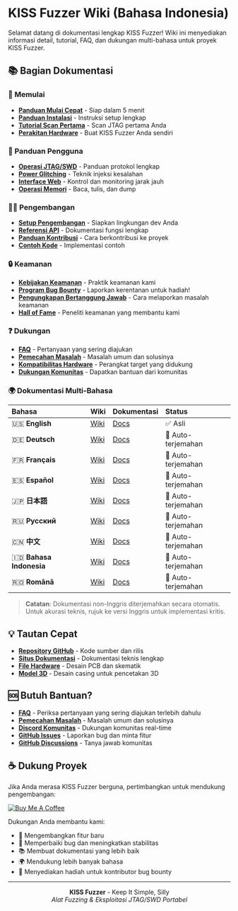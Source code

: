 # KISS Fuzzer Wiki (Bahasa Indonesia)

Selamat datang di dokumentasi lengkap KISS Fuzzer! Wiki ini menyediakan informasi detail, tutorial, FAQ, dan dukungan multi-bahasa untuk proyek KISS Fuzzer.

## 📚 Bagian Dokumentasi

### 🚀 Memulai
- **[Panduan Mulai Cepat](Quick-Start-Guide-ID)** - Siap dalam 5 menit
- **[Panduan Instalasi](Installation-Guide-ID)** - Instruksi setup lengkap
- **[Tutorial Scan Pertama](First-Scan-Tutorial-ID)** - Scan JTAG pertama Anda
- **[Perakitan Hardware](Hardware-Assembly-ID)** - Buat KISS Fuzzer Anda sendiri

### 🔧 Panduan Pengguna
- **[Operasi JTAG/SWD](JTAG-SWD-Operations-ID)** - Panduan protokol lengkap
- **[Power Glitching](Power-Glitching-ID)** - Teknik injeksi kesalahan
- **[Interface Web](Web-Interface-ID)** - Kontrol dan monitoring jarak jauh
- **[Operasi Memori](Memory-Operations-ID)** - Baca, tulis, dan dump

### 👨‍💻 Pengembangan
- **[Setup Pengembangan](Development-Setup-ID)** - Siapkan lingkungan dev Anda
- **[Referensi API](API-Reference-ID)** - Dokumentasi fungsi lengkap
- **[Panduan Kontribusi](Contributing-Guide-ID)** - Cara berkontribusi ke proyek
- **[Contoh Kode](Code-Examples-ID)** - Implementasi contoh

### 🔒 Keamanan
- **[Kebijakan Keamanan](Security-Policy-ID)** - Praktik keamanan kami
- **[Program Bug Bounty](Bug-Bounty-Program-ID)** - Laporkan kerentanan untuk hadiah!
- **[Pengungkapan Bertanggung Jawab](Responsible-Disclosure-ID)** - Cara melaporkan masalah keamanan
- **[Hall of Fame](Hall-of-Fame-ID)** - Peneliti keamanan yang membantu kami

### ❓ Dukungan
- **[FAQ](FAQ-ID)** - Pertanyaan yang sering diajukan
- **[Pemecahan Masalah](Troubleshooting-ID)** - Masalah umum dan solusinya
- **[Kompatibilitas Hardware](Hardware-Compatibility-ID)** - Perangkat target yang didukung
- **[Dukungan Komunitas](Community-Support-ID)** - Dapatkan bantuan dari komunitas

### 🌍 Dokumentasi Multi-Bahasa

| Bahasa | Wiki | Dokumentasi | Status |
|:-------|:-----|:------------|:-------|
| 🇺🇸 **English** | [Wiki](Home) | [Docs](https://kiss-fuzzer.readthedocs.io/en/latest/) | ✅ Asli |
| 🇩🇪 **Deutsch** | [Wiki](Home-DE) | [Docs](https://kiss-fuzzer.readthedocs.io/de/latest/) | 🔄 Auto-terjemahan |
| 🇫🇷 **Français** | [Wiki](Home-FR) | [Docs](https://kiss-fuzzer.readthedocs.io/fr/latest/) | 🔄 Auto-terjemahan |
| 🇪🇸 **Español** | [Wiki](Home-ES) | [Docs](https://kiss-fuzzer.readthedocs.io/es/latest/) | 🔄 Auto-terjemahan |
| 🇯🇵 **日本語** | [Wiki](Home-JA) | [Docs](https://kiss-fuzzer.readthedocs.io/ja/latest/) | 🔄 Auto-terjemahan |
| 🇷🇺 **Русский** | [Wiki](Home-RU) | [Docs](https://kiss-fuzzer.readthedocs.io/ru/latest/) | 🔄 Auto-terjemahan |
| 🇨🇳 **中文** | [Wiki](Home-ZH) | [Docs](https://kiss-fuzzer.readthedocs.io/zh/latest/) | 🔄 Auto-terjemahan |
| 🇮🇩 **Bahasa Indonesia** | [Wiki](Home-ID) | [Docs](https://kiss-fuzzer.readthedocs.io/id/latest/) | 🔄 Auto-terjemahan |
| 🇷🇴 **Română** | [Wiki](Home-RO) | [Docs](https://kiss-fuzzer.readthedocs.io/ro/latest/) | 🔄 Auto-terjemahan |

> **Catatan**: Dokumentasi non-Inggris diterjemahkan secara otomatis. Untuk akurasi teknis, rujuk ke versi Inggris untuk implementasi kritis.

## 💡 Tautan Cepat

- **[Repository GitHub](https://github.com/seedon198/KISS)** - Kode sumber dan rilis
- **[Situs Dokumentasi](https://kiss-fuzzer.readthedocs.io/)** - Dokumentasi teknis lengkap
- **[File Hardware](https://github.com/seedon198/KISS/tree/main/hardware)** - Desain PCB dan skematik
- **[Model 3D](https://github.com/seedon198/KISS/tree/main/case)** - Desain casing untuk pencetakan 3D

## 🆘 Butuh Bantuan?

- **[FAQ](FAQ-ID)** - Periksa pertanyaan yang sering diajukan terlebih dahulu
- **[Pemecahan Masalah](Troubleshooting-ID)** - Masalah umum dan solusinya
- **[Discord Komunitas](https://discord.gg/kiss-fuzzer)** - Dukungan komunitas real-time
- **[GitHub Issues](https://github.com/seedon198/KISS/issues)** - Laporkan bug dan minta fitur
- **[GitHub Discussions](https://github.com/seedon198/KISS/discussions)** - Tanya jawab komunitas

## ☕ Dukung Proyek

Jika Anda merasa KISS Fuzzer berguna, pertimbangkan untuk mendukung pengembangan:

[![Buy Me A Coffee](https://img.shields.io/badge/Buy%20Me%20A%20Coffee-ffdd00?style=for-the-badge&logo=buy-me-a-coffee&logoColor=black)](https://buymeacoffee.com/kissfuzzer)

Dukungan Anda membantu kami:
- 🔧 Mengembangkan fitur baru
- 🐛 Memperbaiki bug dan meningkatkan stabilitas
- 📚 Membuat dokumentasi yang lebih baik
- 🌍 Mendukung lebih banyak bahasa
- 🎁 Menyediakan hadiah untuk kontributor bug bounty

---

<p align="center">
  <strong>KISS Fuzzer</strong> - Keep It Simple, Silly<br>
  <em>Alat Fuzzing & Eksploitasi JTAG/SWD Portabel</em>
</p>
